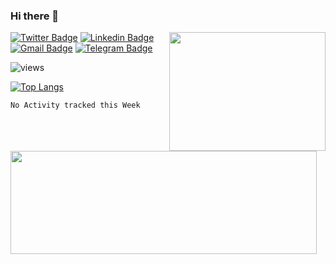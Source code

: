 ### Hi there 👋

<!--
**vivavv/vivavv** is a ✨ _special_ ✨ repository because its `README.md` (this file) appears on your GitHub profile.

Here are some ideas to get you started:

- 🔭 I’m currently working on ...
- 🌱 I’m currently learning ...
- 👯 I’m looking to collaborate on ...
- 🤔 I’m looking for help with ...
- 💬 Ask me about ...
- 📫 How to reach me: ...
- 😄 Pronouns: ...
- ⚡ Fun fact: ...
-->

<img src="https://media.giphy.com/media/fngeQvy995JpJhoMgz/giphy.gif" width="250" height="190" align="right" />


<!--**vivavv/vivavv** -->
[![Twitter Badge](https://img.shields.io/badge/-@ViviRod27-1ca0f1??style=flat-square&labelColor=1ca0f1&logo=twitter&logoColor=white&link=https://twitter.com/ViviRod27)](https://twitter.com/ViviRod27)
[![Linkedin Badge](https://img.shields.io/badge/-vivianavrc-blue?style=flat-square&logo=Linkedin&logoColor=white&link=https://www.linkedin.com/in/vivianavrc/)](https://www.linkedin.com/in/vivianavrc/)
[![Gmail Badge](https://img.shields.io/badge/-vivianavrc27@gmail.com-c14438?style=flat-square&logo=Gmail&logoColor=white&link=mailto:vivianavrc27@gmail.com)](mailto:vivianavrc27@gmail.com)
[![Telegram Badge](https://img.shields.io/badge/-vivavv-black?style=flat-square&logo=Telegram&logoColor=white&link=https://t.me/vivavv)](https://t.me/vivavv)


![views](https://view-badge.glitch.me/badge?page_id=https://github.com/vivavv)

<!-- [![Anurag's github stats](https://github-readme-stats.vercel.app/api?username=vivavv&count_private=true&show_icons=true&theme=material-palenight)](https://github.com/anuraghazra/github-readme-stats) -->

 <img align="left" width="490" height="165" src="https://github-readme-stats.vercel.app/api?username=vivavv&count_private=true&show_icons=true&theme=material-palenight"/>


[![Top Langs](https://github-readme-stats.vercel.app/api/top-langs/?username=vivavv&theme=material-palenight)](https://github.com/anuraghazra/github-readme-stats)


<!--START_SECTION:waka-->
```text
No Activity tracked this Week
```
<!--END_SECTION:waka-->
